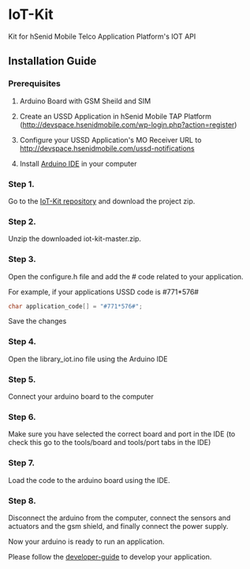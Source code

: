 # IoT-Kit
Kit for hSenid Mobile Telco Application Platform's IOT API

## Installation Guide

### Prerequisites
1. Arduino Board with GSM Sheild and SIM

2. Create an USSD Application in hSenid Mobile TAP Platform (http://devspace.hsenidmobile.com/wp-login.php?action=register)

3. Configure your USSD Application's MO Receiver URL to http://devspace.hsenidmobile.com/ussd-notifications

4. Install [Arduino IDE](http://www.arduino.cc/en/main/software) in your computer


### Step 1.
Go to the [IoT-Kit repository](https://github.com/hsenid-mobile/iot-kit) and download the project zip.

### Step 2.
Unzip the downloaded iot-kit-master.zip.

### Step 3. 
Open the configure.h file and add the # code related to your application.

For example, if your applications USSD code is #771*576#

```c
char application_code[] = "#771*576#";

```

Save the changes

### Step 4. 
Open the library_iot.ino file using the Arduino IDE

### Step 5.
Connect your arduino board to the computer

### Step 6.
Make sure you have selected the correct board and port in the IDE
(to check this go to the tools/board and tools/port tabs in the IDE)

### Step 7.
Load the code to the arduino board using the IDE.

### Step 8.
Disconnect the arduino from the computer, connect the sensors and actuators and the gsm shield, and finally connect the power supply.

Now your arduino is ready to run an application.

Please follow the [developer-guide](https://github.com/hsenid-mobile/iot-kit/developer-guide.md) to develop your application.

